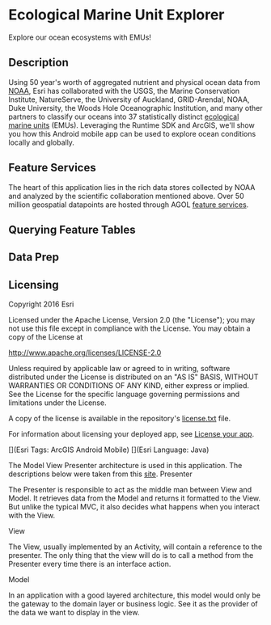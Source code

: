 # Ecological Marine Unit Explorer
Explore our ocean ecosystems with EMUs!

## Description
Using 50 year's worth of aggregated nutrient and physical ocean data from [NOAA](https://www.nodc.noaa.gov/OC5/woa13/), Esri has collaborated with the USGS, the Marine Conservation Institute, NatureServe, the University of Auckland, GRID-Arendal, NOAA, Duke University, the Woods Hole Oceanographic Institution, and many other partners to classify our oceans into 37 statistically distinct [ecological marine units](http://www.esri.com/ecological-marine-units) (EMUs).  Leveraging the Runtime SDK and ArcGIS, we'll show you how this Android mobile app can be used to explore ocean conditions locally and globally.

## Feature Services
The heart of this application lies in the rich data stores collected by NOAA and analyzed by the scientific collaboration mentioned above.  Over 50 million geospatial datapoints are hosted through AGOL [feature services](http://server.arcgis.com/en/server/10.5/publish-services/windows/what-is-a-feature-service-.htm).  
## Querying Feature Tables

## Data Prep


## Licensing
Copyright 2016 Esri

Licensed under the Apache License, Version 2.0 (the "License"); you may not use this file except in compliance with the License. You may obtain a copy of the License at

http://www.apache.org/licenses/LICENSE-2.0

Unless required by applicable law or agreed to in writing, software distributed under the License is distributed on an "AS IS" BASIS, WITHOUT WARRANTIES OR CONDITIONS OF ANY KIND, either express or implied. See the License for the specific language governing permissions and limitations under the License.

A copy of the license is available in the repository's [license.txt](https://github.com/Esri/maps-app-android/blob/master/license.txt) file.

For information about licensing your deployed app, see [License your app](https://developers.arcgis.com/android/guide/license-your-app.htm).

[](Esri Tags: ArcGIS Android Mobile)
[](Esri Language: Java)​

The Model View Presenter architecture is used in this application.  The descriptions below were taken from this [site](http://www.tinmegali.com/en/model-view-presenter-android-part-1/).
Presenter

The Presenter is responsible to act as the middle man between View and Model. It retrieves data from the Model and returns it formatted to the View. But unlike the typical MVC, it also decides what happens when you interact with the View.

View

The View, usually implemented by an Activity, will contain a reference to the presenter. The only thing that the view will do is to call a method from the Presenter every time there is an interface action.

Model

In an application with a good layered architecture, this model would only be the gateway to the domain layer or business logic. See it as the provider of the data we want to display in the view.
